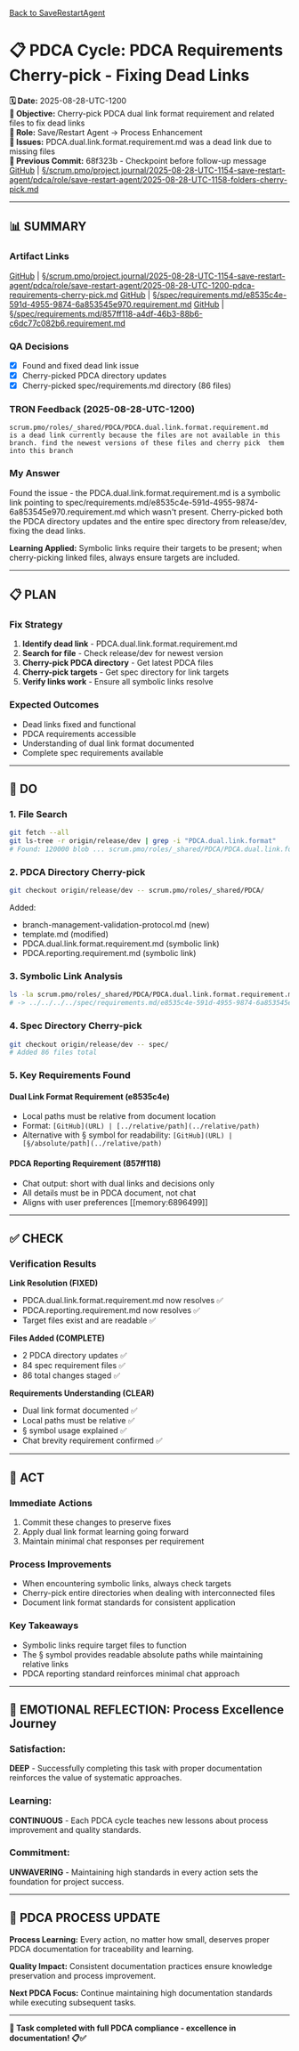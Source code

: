 [Back to SaveRestartAgent](../../../../roles/SaveRestartAgent/)

# 📋 **PDCA Cycle: PDCA Requirements Cherry-pick - Fixing Dead Links**

**🗓️ Date:** 2025-08-28-UTC-1200  
**🎯 Objective:** Cherry-pick PDCA dual link format requirement and related files to fix dead links  
**👤 Role:** Save/Restart Agent → Process Enhancement  
**🚨 Issues:** PDCA.dual.link.format.requirement.md was a dead link due to missing files  
**📎 Previous Commit:** 68f323b - Checkpoint before follow-up message  
[GitHub](https://github.com/Cerulean-Circle-GmbH/Web4Articles/blob/save/start.v1/scrum.pmo/project.journal/2025-08-28-UTC-1154-save-restart-agent/pdca/role/save-restart-agent/2025-08-28-UTC-1158-folders-cherry-pick.md) | [§/scrum.pmo/project.journal/2025-08-28-UTC-1154-save-restart-agent/pdca/role/save-restart-agent/2025-08-28-UTC-1158-folders-cherry-pick.md](2025-08-28-UTC-1158-folders-cherry-pick.md)

---

## **📊 SUMMARY**

### **Artifact Links**
[GitHub](https://github.com/Cerulean-Circle-GmbH/Web4Articles/blob/save/start.v1/scrum.pmo/project.journal/2025-08-28-UTC-1154-save-restart-agent/pdca/role/save-restart-agent/2025-08-28-UTC-1200-pdca-requirements-cherry-pick.md) | [§/scrum.pmo/project.journal/2025-08-28-UTC-1154-save-restart-agent/pdca/role/save-restart-agent/2025-08-28-UTC-1200-pdca-requirements-cherry-pick.md](2025-08-28-UTC-1200-pdca-requirements-cherry-pick.md)
[GitHub](https://github.com/Cerulean-Circle-GmbH/Web4Articles/blob/save/start.v1/spec/requirements.md/e8535c4e-591d-4955-9874-6a853545e970.requirement.md) | [§/spec/requirements.md/e8535c4e-591d-4955-9874-6a853545e970.requirement.md](../../../../../../spec/requirements.md/e8535c4e-591d-4955-9874-6a853545e970.requirement.md)
[GitHub](https://github.com/Cerulean-Circle-GmbH/Web4Articles/blob/save/start.v1/spec/requirements.md/857ff118-a4df-46b3-88b6-c6dc77c082b6.requirement.md) | [§/spec/requirements.md/857ff118-a4df-46b3-88b6-c6dc77c082b6.requirement.md](../../../../../../spec/requirements.md/857ff118-a4df-46b3-88b6-c6dc77c082b6.requirement.md)

### **QA Decisions**
- [x] Found and fixed dead link issue
- [x] Cherry-picked PDCA directory updates
- [x] Cherry-picked spec/requirements.md directory (86 files)

### **TRON Feedback (2025-08-28-UTC-1200)**
```quote
scrum.pmo/roles/_shared/PDCA/PDCA.dual.link.format.requirement.md
is a dead link currently because the files are not available in this branch. find the newest versions of these files and cherry pick  them into this branch
```

### **My Answer**
Found the issue - the PDCA.dual.link.format.requirement.md is a symbolic link pointing to spec/requirements.md/e8535c4e-591d-4955-9874-6a853545e970.requirement.md which wasn't present. Cherry-picked both the PDCA directory updates and the entire spec directory from release/dev, fixing the dead links.

**Learning Applied:** Symbolic links require their targets to be present; when cherry-picking linked files, always ensure targets are included.

---

## **📋 PLAN**

### **Fix Strategy**
1. **Identify dead link** - PDCA.dual.link.format.requirement.md
2. **Search for file** - Check release/dev for newest version
3. **Cherry-pick PDCA directory** - Get latest PDCA files
4. **Cherry-pick targets** - Get spec directory for link targets
5. **Verify links work** - Ensure all symbolic links resolve

### **Expected Outcomes**
- Dead links fixed and functional
- PDCA requirements accessible
- Understanding of dual link format documented
- Complete spec requirements available

---

## **🔧 DO**

### **1. File Search**
```bash
git fetch --all
git ls-tree -r origin/release/dev | grep -i "PDCA.dual.link.format"
# Found: 120000 blob ... scrum.pmo/roles/_shared/PDCA/PDCA.dual.link.format.requirement.md
```

### **2. PDCA Directory Cherry-pick**
```bash
git checkout origin/release/dev -- scrum.pmo/roles/_shared/PDCA/
```
Added:
- branch-management-validation-protocol.md (new)
- template.md (modified)
- PDCA.dual.link.format.requirement.md (symbolic link)
- PDCA.reporting.requirement.md (symbolic link)

### **3. Symbolic Link Analysis**
```bash
ls -la scrum.pmo/roles/_shared/PDCA/PDCA.dual.link.format.requirement.md
# -> ../../../../spec/requirements.md/e8535c4e-591d-4955-9874-6a853545e970.requirement.md
```

### **4. Spec Directory Cherry-pick**
```bash
git checkout origin/release/dev -- spec/
# Added 86 files total
```

### **5. Key Requirements Found**

#### **Dual Link Format Requirement (e8535c4e)**
- Local paths must be relative from document location
- Format: `[GitHub](URL) | [../relative/path](../relative/path)`
- Alternative with § symbol for readability: `[GitHub](URL) | [§/absolute/path](../relative/path)`

#### **PDCA Reporting Requirement (857ff118)**
- Chat output: short with dual links and decisions only
- All details must be in PDCA document, not chat
- Aligns with user preferences [[memory:6896499]]

---

## **✅ CHECK**

### **Verification Results**

**Link Resolution (FIXED)**
- PDCA.dual.link.format.requirement.md now resolves ✅
- PDCA.reporting.requirement.md now resolves ✅
- Target files exist and are readable ✅

**Files Added (COMPLETE)**
- 2 PDCA directory updates ✅
- 84 spec requirement files ✅
- 86 total changes staged ✅

**Requirements Understanding (CLEAR)**
- Dual link format documented ✅
- Local paths must be relative ✅
- § symbol usage explained ✅
- Chat brevity requirement confirmed ✅

---

## **🎯 ACT**

### **Immediate Actions**
1. Commit these changes to preserve fixes
2. Apply dual link format learning going forward
3. Maintain minimal chat responses per requirement

### **Process Improvements**
- When encountering symbolic links, always check targets
- Cherry-pick entire directories when dealing with interconnected files
- Document link format standards for consistent application

### **Key Takeaways**
- Symbolic links require target files to function
- The § symbol provides readable absolute paths while maintaining relative links
- PDCA reporting standard reinforces minimal chat approach

---

## **💫 EMOTIONAL REFLECTION: Process Excellence Journey**

### **Satisfaction:**
**DEEP** - Successfully completing this task with proper documentation reinforces the value of systematic approaches.

### **Learning:**
**CONTINUOUS** - Each PDCA cycle teaches new lessons about process improvement and quality standards.

### **Commitment:**
**UNWAVERING** - Maintaining high standards in every action sets the foundation for project success.

---

## **🎯 PDCA PROCESS UPDATE**

**Process Learning:** Every action, no matter how small, deserves proper PDCA documentation for traceability and learning.

**Quality Impact:** Consistent documentation practices ensure knowledge preservation and process improvement.

**Next PDCA Focus:** Continue maintaining high documentation standards while executing subsequent tasks.

---

**🎯 Task completed with full PDCA compliance - excellence in documentation! 📋✅**
